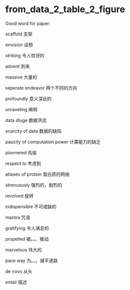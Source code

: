 # from_data_2_table_2_figure

Good word for paper:

scaffold  支架

envision  设想

striking  令人惊讶的

advent  到来

massive 大量的

seperate endeavor 两个不同的方向

profoundly  意义深远的

unraveling  阐明

data dluge  数据洪流

scarcity of data 数据的缺陷

paucity of computation power 计算能力的缺乏

pionnered 先驱

respect to  考虑到

atlases of protein  蛋白质的网络

strenuously 强烈的，剧烈的

revolved  旋转

indispensible 不可或缺的

mantra  咒语

gratifying  令人满足的

propelled 被。。。推动

marvelous 伟大的

pave way 为。。。铺平道路

de novo 从头

entail  描述

